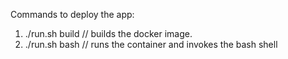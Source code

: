 Commands to deploy the app:

1. ./run.sh build // builds the docker image. 
2. ./run.sh bash  // runs the container and invokes the bash shell 

